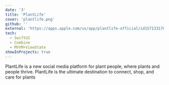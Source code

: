 ```yaml
---
date: '3'
title: 'PlantLife'
cover: 'plantlife.png'
github: ''
external: 'https://apps.apple.com/us/app/plantlife-official/id1571331786'
tech:
  - SwiftUI
  - Combine
  - MVVM+ViewState
showInProjects: true
---
```


PlantLife is a new social media platform for plant people, where plants and people thrive. PlantLife is the ultimate destination to connect, shop, and care for plants